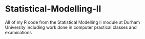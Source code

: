 # Statistical-Modelling-II
All of my R code from the Statistical Modelling II module at Durham University including work done in computer practical classes and examinations
